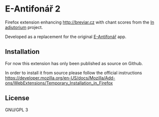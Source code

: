 # E-Antifonář 2

Firefox extension enhancing http://breviar.cz with chant scores from the [In adiutorium][ia] project.

Developed as a replacement for the original [E-Antifonář][ean] app.

## Installation

For now this extension has only been published as source on Github.

In order to install it from source please follow the official instructions
https://developer.mozilla.org/en-US/docs/Mozilla/Add-ons/WebExtensions/Temporary_Installation_in_Firefox

## License

GNU/GPL 3

[ia]: http://www.inadiutorium.cz/
[ean]: https://github.com/igneus/eantifonar

